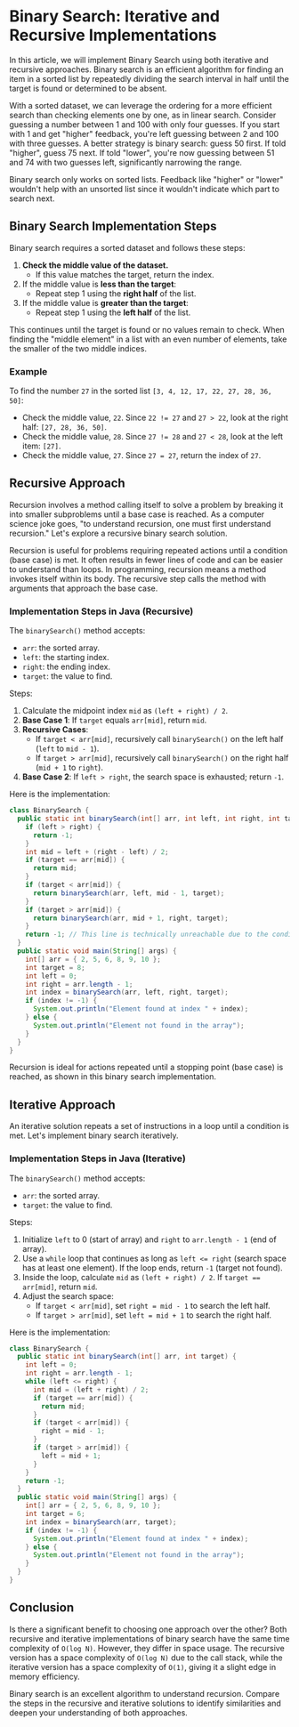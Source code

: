 # Binary Search: Iterative and Recursive Implementations

In this article, we will implement Binary Search using both iterative and recursive approaches. Binary search is an efficient algorithm for finding an item in a sorted list by repeatedly dividing the search interval in half until the target is found or determined to be absent.

With a sorted dataset, we can leverage the ordering for a more efficient search than checking elements one by one, as in linear search. Consider guessing a number between 1 and 100 with only four guesses. If you start with 1 and get "higher" feedback, you're left guessing between 2 and 100 with three guesses. A better strategy is binary search: guess 50 first. If told "higher", guess 75 next. If told "lower", you're now guessing between 51 and 74 with two guesses left, significantly narrowing the range.

Binary search only works on sorted lists. Feedback like "higher" or "lower" wouldn't help with an unsorted list since it wouldn't indicate which part to search next.

## Binary Search Implementation Steps

Binary search requires a sorted dataset and follows these steps:

1. **Check the middle value of the dataset.**
    - If this value matches the target, return the index.
2. If the middle value is **less than the target**:
    - Repeat step 1 using the **right half** of the list.
3. If the middle value is **greater than the target**:
    - Repeat step 1 using the **left half** of the list.

This continues until the target is found or no values remain to check. When finding the "middle element" in a list with an even number of elements, take the smaller of the two middle indices.

### Example

To find the number `27` in the sorted list `[3, 4, 12, 17, 22, 27, 28, 36, 50]`:

-   Check the middle value, `22`. Since `22 != 27` and `27 > 22`, look at the right half: `[27, 28, 36, 50]`.
-   Check the middle value, `28`. Since `27 != 28` and `27 < 28`, look at the left item: `[27]`.
-   Check the middle value, `27`. Since `27 = 27`, return the index of `27`.

## Recursive Approach

Recursion involves a method calling itself to solve a problem by breaking it into smaller subproblems until a base case is reached. As a computer science joke goes, "to understand recursion, one must first understand recursion." Let's explore a recursive binary search solution.

Recursion is useful for problems requiring repeated actions until a condition (base case) is met. It often results in fewer lines of code and can be easier to understand than loops. In programming, recursion means a method invokes itself within its body. The recursive step calls the method with arguments that approach the base case.

### Implementation Steps in Java (Recursive)

The `binarySearch()` method accepts:

-   `arr`: the sorted array.
-   `left`: the starting index.
-   `right`: the ending index.
-   `target`: the value to find.

Steps:

1. Calculate the midpoint index `mid` as `(left + right) / 2`.
2. **Base Case 1**: If `target` equals `arr[mid]`, return `mid`.
3. **Recursive Cases**:
    - If `target < arr[mid]`, recursively call `binarySearch()` on the left half (`left` to `mid - 1`).
    - If `target > arr[mid]`, recursively call `binarySearch()` on the right half (`mid + 1` to `right`).
4. **Base Case 2**: If `left > right`, the search space is exhausted; return `-1`.

Here is the implementation:

```java
class BinarySearch {
  public static int binarySearch(int[] arr, int left, int right, int target) {
    if (left > right) {
      return -1;
    }
    int mid = left + (right - left) / 2;
    if (target == arr[mid]) {
      return mid;
    }
    if (target < arr[mid]) {
      return binarySearch(arr, left, mid - 1, target);
    }
    if (target > arr[mid]) {
      return binarySearch(arr, mid + 1, right, target);
    }
    return -1; // This line is technically unreachable due to the conditions above.
  }
  public static void main(String[] args) {
    int[] arr = { 2, 5, 6, 8, 9, 10 };
    int target = 8;
    int left = 0;
    int right = arr.length - 1;
    int index = binarySearch(arr, left, right, target);
    if (index != -1) {
      System.out.println("Element found at index " + index);
    } else {
      System.out.println("Element not found in the array");
    }
  }
}
```

Recursion is ideal for actions repeated until a stopping point (base case) is reached, as shown in this binary search implementation.

## Iterative Approach

An iterative solution repeats a set of instructions in a loop until a condition is met. Let's implement binary search iteratively.

### Implementation Steps in Java (Iterative)

The `binarySearch()` method accepts:

-   `arr`: the sorted array.
-   `target`: the value to find.

Steps:

1. Initialize `left` to 0 (start of array) and `right` to `arr.length - 1` (end of array).
2. Use a `while` loop that continues as long as `left <= right` (search space has at least one element). If the loop ends, return `-1` (target not found).
3. Inside the loop, calculate `mid` as `(left + right) / 2`. If `target == arr[mid]`, return `mid`.
4. Adjust the search space:
    - If `target < arr[mid]`, set `right = mid - 1` to search the left half.
    - If `target > arr[mid]`, set `left = mid + 1` to search the right half.

Here is the implementation:

```java
class BinarySearch {
  public static int binarySearch(int[] arr, int target) {
    int left = 0;
    int right = arr.length - 1;
    while (left <= right) {
      int mid = (left + right) / 2;
      if (target == arr[mid]) {
        return mid;
      }
      if (target < arr[mid]) {
        right = mid - 1;
      }
      if (target > arr[mid]) {
        left = mid + 1;
      }
    }
    return -1;
  }
  public static void main(String[] args) {
    int[] arr = { 2, 5, 6, 8, 9, 10 };
    int target = 6;
    int index = binarySearch(arr, target);
    if (index != -1) {
      System.out.println("Element found at index " + index);
    } else {
      System.out.println("Element not found in the array");
    }
  }
}
```

## Conclusion

Is there a significant benefit to choosing one approach over the other? Both recursive and iterative implementations of binary search have the same time complexity of `O(log N)`. However, they differ in space usage. The recursive version has a space complexity of `O(log N)` due to the call stack, while the iterative version has a space complexity of `O(1)`, giving it a slight edge in memory efficiency.

Binary search is an excellent algorithm to understand recursion. Compare the steps in the recursive and iterative solutions to identify similarities and deepen your understanding of both approaches.
